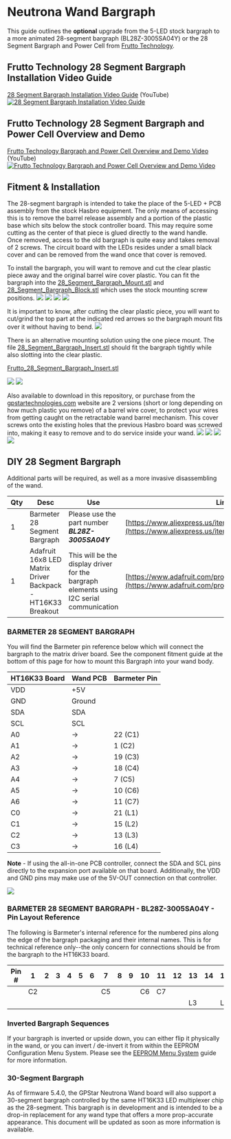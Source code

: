 # Neutrona Wand Bargraph

This guide outlines the **optional** upgrade from the 5-LED stock bargraph to a more animated 28-segment bargraph (BL28Z-3005SA04Y) or the 28 Segment Bargraph and Power Cell from [Frutto Technology](https://fruttotechnology.com).

## Frutto Technology 28 Segment Bargraph Installation Video Guide
[28 Segment Bargraph Installation Video Guide](https://www.youtube.com/watch?v=8smqGQ_Wr_c) (YouTube)
[![28 Segment Bargraph Installation Video Guide](https://img.youtube.com/vi/8smqGQ_Wr_c/maxresdefault.jpg)](https://www.youtube.com/watch?v=8smqGQ_Wr_c)

## Frutto Technology 28 Segment Bargraph and Power Cell Overview and Demo
[Frutto Technology Bargraph and Power Cell Overview and Demo Video](https://www.youtube.com/watch?v=CrQuCUjera4) (YouTube)
[![Frutto Technology Bargraph and Power Cell Overview and Demo Video](https://img.youtube.com/vi/CrQuCUjera4/maxresdefault.jpg)](https://www.youtube.com/watch?v=CrQuCUjera4)

## Fitment & Installation

The 28-segment bargraph is intended to take the place of the 5-LED + PCB assembly from the stock Hasbro equipment. The only means of accessing this is to remove the barrel release assembly and a portion of the plastic base which sits below the stock controller board. This may require some cutting as the center of that piece is glued directly to the wand handle. Once removed, access to the old bargraph is quite easy and takes removal of 2 screws. The circuit board with the LEDs resides under a small black cover and can be removed from the wand once that cover is removed.

To install the bargraph, you will want to remove and cut the clear plastic piece away and the original barrel wire cover plastic. You can fit the bargraph into the [28_Segment&#95;Bargraph&#95;Mount.stl](stl/wand/28%20Segment%20Bargraph/28_Segment_Bargraph_Mount.stl) and [28&#95;Segment&#95;Bargraph&#95;Block.stl](stl/wand/28%20Segment%20Bargraph/28_Segment_Bargraph_Block.stl) which uses the stock mounting screw positions.
![](images/bargraph_mount_8.jpg)
![](images/bargraph_mount_4.jpg)
![](images/bargraph_mount_7.jpg)
![](images/bargraph_mount_9.jpg)

It is important to know, after cutting the clear plastic piece, you will want to cut/grind the top part at the indicated red arrows so the bargraph mount fits over it without having to bend.
![](images/BargraphFitment.jpg)


There is an alternative mounting solution using the one piece mount. The file [28_Segment&#95;Bargraph&#95;Insert.stl](stl/wand/28%20Segment%20Bargraph/28_Segment_Bargraph_Insert.stl) should fit the bargraph tightly while also slotting into the clear plastic.

[Frutto_28_Segment&#95;Bargraph&#95;Insert.stl](stl/wand/28%20Segment%20Bargraph/Frutto_28_Segment_Bargraph_Insert.stl)

![](images/bargraph_mount_1.jpg)
![](images/bargraph_mount_2.jpg)

Also available to download in this repository, or purchase from the [gpstartechnologies.com](https://gpstartechnologies.com) website are 2 versions (short or long depending on how much plastic you remove) of a barrel wire cover, to protect your wires from getting caught on the retractable wand barrel mechanism. This cover screws onto the existing holes that the previous Hasbro board was screwed into, making it easy to remove and to do service inside your wand.
![](images/BarrelCover3.png)
![](images/BarrelCover4.png)
![](images/BarrelCover1.png)
![](images/BarrelCover2.png)

## DIY 28 Segment Bargraph
Additional parts will be required, as well as a more invasive disassembling of the wand.

| Qty | Desc | Use | Link |
|-----|------|-----|------|
| 1   | Barmeter 28 Segment Bargraph | Please use the part number ***BL28Z-3005SA04Y*** | [https://www.aliexpress.us/item/3256803648954593.html](https://www.aliexpress.us/item/3256803648954593.html) |
| 1   | Adafruit 16x8 LED Matrix Driver Backpack - HT16K33 Breakout | This will be the display driver for the bargraph elements using I2C serial communication | [https://www.adafruit.com/product/1427](https://www.adafruit.com/product/1427) |

### BARMETER 28 SEGMENT BARGRAPH

You will find the Barmeter pin reference below which will connect the bargraph to the matrix driver board. See the component fitment guide at the bottom of this page for how to mount this Bargraph into your wand body.

| HT16K33 Board | Wand PCB |  Barmeter Pin |
|---------------|--------|---------------|
| VDD           | +5V    |               |
| GND           | Ground |               |
| SDA           | SDA    |               |
| SCL           | SCL    |               |
| A0            | →      |  22 (C1)      |
| A1            | →      |   1 (C2)      |
| A2            | →      |  19 (C3)      |
| A3            | →      |  18 (C4)      |
| A4            | →      |   7 (C5)      |
| A5            | →      |  10 (C6)      |
| A6            | →      |  11 (C7)      |
| C0            | →      |  21 (L1)      |
| C1            | →      |  15 (L2)      |
| C2            | →      |  13 (L3)      |
| C3            | →      |  16 (L4)      |

**Note** - If using the all-in-one PCB controller, connect the SDA and SCL pins directly to the expansion port available on that board. Additionally, the VDD and GND pins may make use of the 5V-OUT connection on that controller.

![](images/barmeter.jpg)

### BARMETER 28 SEGMENT BARGRAPH - BL28Z-3005SA04Y - Pin Layout Reference

The following is Barmeter's internal reference for the numbered pins along the edge of the bargraph packaging and their internal names. This is for technical reference only--the only concern for connections should be from the bargraph to the HT16K33 board.

| Pin #  | 1  | 2 | 3 | 4 | 5 | 6 | 7  | 8 | 9 | 10 | 11 | 12 | 13 | 14 | 15 | 16 | 17 | 18 | 19 | 20 | 21 | 22 |
|---------|----|---|---|---|---|---|----|---|---|----|----|----|----|----|----|----|----|----|----|----|----|----|
|         | C2 |   |   |   |   |   | C5 |   |   | C6 | C7 |    |    |    |    |    |    | C4 | C3 |    |    | C1 |
|         |    |   |   |   |   |   |    |   |   |    |    |    | L3 |    | L2 | L4 |    |    |    |    | L1 |    |

### Inverted Bargraph Sequences

If your bargraph is inverted or upside down, you can either flip it physically in the wand, or you can invert / de-invert it from within the EEPROM Configuration Menu System. Please see the [EEPROM Menu System](OPERATION_EEPROM.md) guide for more information.

### 30-Segment Bargraph

As of firmware 5.4.0, the GPStar Neutrona Wand board will also support a 30-segment bargraph controlled by the same HT16K33 LED multiplexer chip as the 28-segment. This bargraph is in development and is intended to be a drop-in replacement for any wand type that offers a more prop-accurate appearance. This document will be updated as soon as more information is available.
